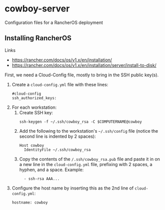# cowboy-server
Configuration files for a RancherOS deployment

## Installing RancherOS
Links
* https://rancher.com/docs/os/v1.x/en/installation/
* https://rancher.com/docs/os/v1.x/en/installation/server/install-to-disk/

First, we need a Cloud-Config file, mostly to bring in the SSH public key(s).
1. Create a `cloud-config.yml` file with these lines:
    ```
    #cloud-config
    ssh_authorized_keys:
    ```
1. For each workstation:
    1. Create SSH key:
        ```
        ssh-keygen -f ~/.ssh/cowboy_rsa -C $COMPUTERNAME@cowboy
        ```
    2. Add the following to the workstation's `~/.ssh/config` file (notice the second line is indented by 2 spaces):
        ```
        Host cowboy
          IdentityFile ~/.ssh/cowboy_rsa
        ```
    3. Copy the contents of the `/.ssh/cowboy_rsa.pub` file and paste it in on a new line in the `cloud-config.yml` file, prefixing with 2 spaces, a hyphen, and a space.  Example:
        ```
          - ssh-rsa AAA...
        ```
1. Configure the host name by inserting this as the 2nd line of `cloud-config.yml`:
    ```
    hostname: cowboy
    ```
